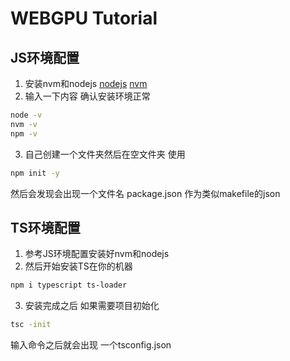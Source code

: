 # WEBGPU Tutorial
## JS环境配置
1. 安装nvm和nodejs
[nodejs](https://nodejs.cn/download/current/)
[nvm](https://github.com/coreybutler/nvm-windows/releases/download/1.1.12/nvm-setup.exe)
2. 输入一下内容 确认安装环境正常
```bash
node -v
nvm -v
npm -v
```
3. 自己创建一个文件夹然后在空文件夹 使用
```bash
npm init -y
```
然后会发现会出现一个文件名 package.json 作为类似makefile的json
## TS环境配置
1. 参考JS环境配置安装好nvm和nodejs
2. 然后开始安装TS在你的机器
```bash
npm i typescript ts-loader
```
3. 安装完成之后 如果需要项目初始化
```bash
tsc -init
```
输入命令之后就会出现 一个tsconfig.json
